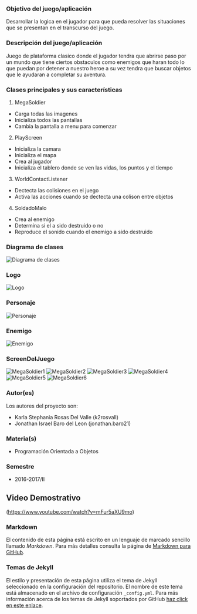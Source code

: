 ### Objetivo del juego/aplicación
Desarrollar la logica en el jugador para que pueda resolver las situaciones que se presentan en el transcurso del juego.

### Descripción del juego/aplicación
Juego de plataforma clasico donde el jugador tendra que abrirse paso por un mundo que tiene ciertos obstaculos como enemigos que haran todo lo que puedan por detener a nuestro heroe a su vez tendra que buscar objetos que le ayudaran a completar su aventura.

### Clases principales y sus características
1. MegaSoldier
* Carga todas las imagenes
* Inicializa todos las pantallas
* Cambia la pantalla a menu para comenzar

2. PlayScreen
* Inicializa la camara
* Inicializa el mapa
* Crea al jugador
* Inicializa el tablero donde se ven las vidas, los puntos y el tiempo

3. WorldContactListener
* Dectecta las colisiones en el juego
* Activa las acciones cuando se dectecta una colison entre objetos

4. SoldadoMalo
* Crea al enemigo 
* Determina si el a sido destruido o no
* Reproduce el sonido cuando el enemigo a sido destruido


### Diagrama de clases
![Diagrama de clases](https://github.com/acominf/MegaSoldier/blob/master/Imagenes/MegaSoldier.png)

### Logo 
![Logo](https://github.com/acominf/MegaSoldier/blob/master/Imagenes/logo.png)

### Personaje
![Personaje](https://github.com/acominf/MegaSoldier/blob/master/Imagenes/player.png)

### Enemigo
![Enemigo](https://github.com/acominf/MegaSoldier/blob/master/Imagenes/enemies.png)

### ScreenDelJuego
![MegaSoldier1](https://github.com/acominf/MegaSoldier/blob/master/Imagenes/MegaSoldier1.png)
![MegaSoldier2](https://github.com/acominf/MegaSoldier/blob/master/Imagenes/MegaSoldier2.png)
![MegaSoldier3](https://github.com/acominf/MegaSoldier/blob/master/Imagenes/MegaSoldier3.png)
![MegaSoldier4](https://github.com/acominf/MegaSoldier/blob/master/Imagenes/MegaSoldier4.png)
![MegaSoldier5](https://github.com/acominf/MegaSoldier/blob/master/Imagenes/MegaSoldier5.png)
![MegaSoldier6](https://github.com/acominf/MegaSoldier/blob/master/Imagenes/MegaSoldier6.png)


### Autor(es)
Los autores del proyecto son:
- Karla Stephania Rosas Del Valle (k2rosvall)
- Jonathan Israel Baro del Leon (jonathan.baro21)

### Materia(s)
- Programación Orientada a Objetos

### Semestre
- 2016-2017/II

## Video Demostrativo
(https://www.youtube.com/watch?v=mFur5aXU9mo)

### Markdown
El contenido de esta página está escrito en un lenguaje de marcado sencillo llamado *Markdown*. Para más detalles consulta la página de [Markdown para GitHub](https://guides.github.com/features/mastering-markdown/).

### Temas de Jekyll
El estilo y presentación de esta página utiliza el tema de Jekyll seleccionado en la configuración del repositorio. El nombre de este tema está almacenado en el archivo de configuración `_config.yml`. Para más información acerca de los temas de Jekyll soportados por GitHub [haz click en este enlace](https://pages.github.com/themes/).
